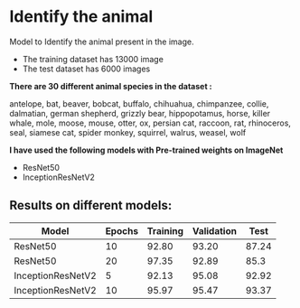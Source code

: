 # Identify the animal 

Model to Identify the animal present in the image.

- The training dataset has 13000 image
- The test dataset has 6000 images

**There are 30 different animal species in the dataset :**

antelope, bat, beaver, bobcat, buffalo, chihuahua, chimpanzee, collie, dalmatian, german shepherd, grizzly bear, hippopotamus, horse, killer whale, mole, moose, mouse, otter, ox, persian cat, raccoon, rat, rhinoceros, seal, siamese cat, spider monkey, squirrel, walrus, weasel, wolf

**I have used the following models with Pre-trained weights on ImageNet**

- ResNet50
- InceptionResNetV2

## Results on different models:

| Model | Epochs | Training | Validation | Test |
| ----- | ------ | -------- | ---------- | ---- |
| ResNet50 | 10 | 92.80 | 93.20 | 87.24 |
| ResNet50 | 20 | 97.35 | 92.89 | 85.3 |
| InceptionResNetV2 | 5 | 92.13 | 95.08 | 92.92 |
| InceptionResNetV2 | 10 | 95.97 | 95.47 | 93.37 |
